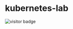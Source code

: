 # kubernetes-lab

![visitor badge](https://visitor-badge.glitch.me/badge?page_id=jwenjian.visitor-badge)